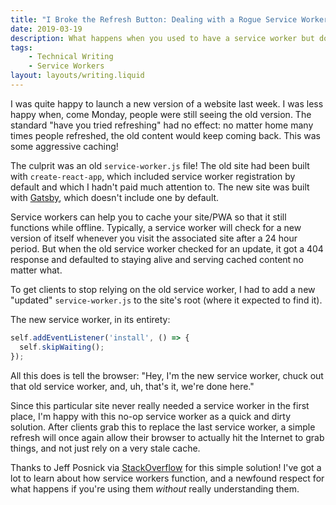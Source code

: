 ```yaml
---
title: "I Broke the Refresh Button: Dealing with a Rogue Service Worker"
date: 2019-03-19
description: What happens when you used to have a service worker but don't anymore.
tags: 
    - Technical Writing
    - Service Workers
layout: layouts/writing.liquid
---
```


I was quite happy to launch a new version of a website last week. I was less happy when, come Monday, people were still seeing the old version. The standard "have you tried refreshing" had no effect: no matter home many times people refreshed, the old content would keep coming back. This was some aggressive caching!

The culprit was an old `service-worker.js` file! The old site had been built with `create-react-app`, which included service worker registration by default and which I hadn't paid much attention to. The new site was built with [Gatsby](https://www.gatsbyjs.org/), which doesn't include one by default.

Service workers can help you to cache your site/PWA so that it still functions while offline. Typically, a service worker will check for a new version of itself whenever you visit the associated site after a 24 hour period. But when the old service worker checked for an update, it got a 404 response and defaulted to staying alive and serving cached content no matter what.

To get clients to stop relying on the old service worker, I had to add a new "updated" `service-worker.js` to the site's root (where it expected to find it).

The new service worker, in its entirety:
```javascript
self.addEventListener('install', () => {
  self.skipWaiting();
});
```

All this does is tell the browser: "Hey, I'm the new service worker, chuck out that old service worker, and, uh, that's it, we're done here."

Since this particular site never really needed a service worker in the first place, I'm happy with this no-op service worker as a quick and dirty solution. After clients grab this to replace the last service worker, a simple refresh will once again allow their browser to actually hit the Internet to grab things, and not just rely on a very stale cache.

Thanks to Jeff Posnick via [StackOverflow](https://stackoverflow.com/a/38980776/9554333) for this simple solution! I've got a lot to learn about how service workers function, and a newfound respect for what happens if you're using them *without* really understanding them.
